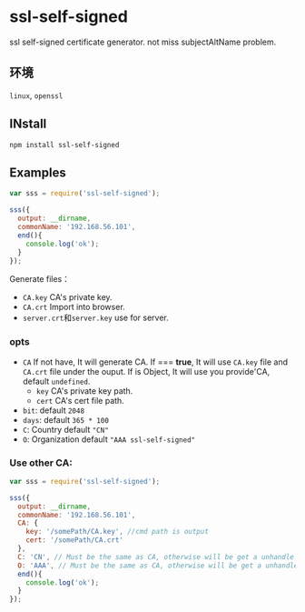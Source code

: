 # ssl-self-signed
ssl self-signed certificate generator. not miss subjectAltName problem. 
## 环境
`linux`, `openssl`
## INstall
`npm install ssl-self-signed`
## Examples
```js
var sss = require('ssl-self-signed');

sss({
  output: __dirname,
  commonName: '192.168.56.101',
  end(){
    console.log('ok');
  }
});
```
Generate files：
- `CA.key` CA's private key.
- `CA.crt` Import into browser.
- `server.crt`和`server.key` use for server.

### opts
- `CA` If not have, It will generate CA. If === **true**, It will use `CA.key` file and `CA.crt` file under the ouput. If is Object, It will use you provide'CA,  default `undefined`.
  - `key` CA's private key path.
  - `cert` CA's cert file path.
- `bit`: default `2048`
- `days`: default `365 * 100`
- `C`: Country default `"CN"`
- `O`: Organization default `"AAA ssl-self-signed"`


### Use other CA:
```js
var sss = require('ssl-self-signed');

sss({
  output: __dirname,
  commonName: '192.168.56.101',
  CA: {
    key: '/somePath/CA.key', //cmd path is output
    cert: '/somePath/CA.crt'
  },
  C: 'CN', // Must be the same as CA, otherwise will be get a unhandle error.
  O: 'AAA', // Must be the same as CA, otherwise will be get a unhandle error.
  end(){
    console.log('ok');
  }
});
```